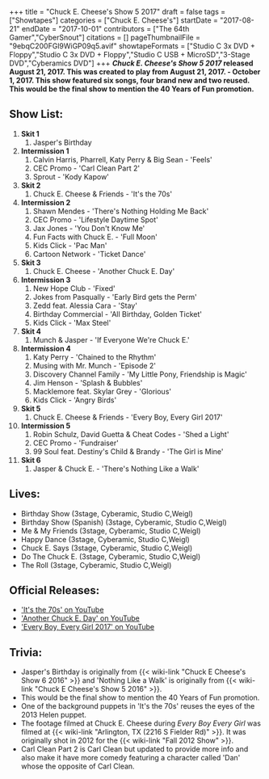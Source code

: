 +++
title = "Chuck E. Cheese's Show 5 2017"
draft = false
tags = ["Showtapes"]
categories = ["Chuck E. Cheese's"]
startDate = "2017-08-21"
endDate = "2017-10-01"
contributors = ["The 64th Gamer","CyberSnout"]
citations = []
pageThumbnailFile = "9ebqC200FGl9WiGP09q5.avif"
showtapeFormats = ["Studio C 3x DVD + Floppy","Studio C 3x DVD + Floppy","Studio C USB + MicroSD","3-Stage DVD","Cyberamics DVD"]
+++
***Chuck E. Cheese's Show 5 2017* released August 21, 2017.
This was created to play from August 21, 2017. - October 1, 2017. This show featured six songs, four brand new and two reused. This would be the final show to mention the 40 Years of Fun promotion.**

## Show List:

1.  **Skit 1**
    1.  Jasper's Birthday
2.  **Intermission 1**
    1.  Calvin Harris, Pharrell, Katy Perry & Big Sean - 'Feels'
    2.  CEC Promo - 'Carl Clean Part 2'
    3.  Sprout - 'Kody Kapow'
3.  **Skit 2**
    1.  Chuck E. Cheese & Friends - 'It's the 70s'
4.  **Intermission 2**
    1.  Shawn Mendes - 'There's Nothing Holding Me Back'
    2.  CEC Promo - 'Lifestyle Daytime Spot'
    3.  Jax Jones - 'You Don't Know Me'
    4.  Fun Facts with Chuck E. - 'Full Moon'
    5.  Kids Click - 'Pac Man'
    6.  Cartoon Network - 'Ticket Dance'
5.  **Skit 3**
    1.  Chuck E. Cheese - 'Another Chuck E. Day'
6.  **Intermission 3**
    1.  New Hope Club - 'Fixed'
    2.  Jokes from Pasqually - 'Early Bird gets the Perm'
    3.  Zedd feat. Alessia Cara - 'Stay'
    4.  Birthday Commercial - 'All Birthday, Golden Ticket'
    5.  Kids Click - 'Max Steel'
7.  **Skit 4**
    1.  Munch & Jasper - 'If Everyone We're Chuck E.'
8.  **Intermission 4**
    1.  Katy Perry - 'Chained to the Rhythm'
    2.  Musing with Mr. Munch - 'Episode 2'
    3.  Discovery Channel Family - 'My Little Pony, Friendship is Magic'
    4.  Jim Henson - 'Splash & Bubbles'
    5.  Macklemore feat. Skylar Grey - 'Glorious'
    6.  Kids Click - 'Angry Birds'
9.  **Skit 5**
    1.  Chuck E. Cheese & Friends - 'Every Boy, Every Girl 2017'
10. **Intermission 5**
    1.  Robin Schulz, David Guetta & Cheat Codes - 'Shed a Light'
    2.  CEC Promo - 'Fundraiser'
    3.  99 Soul feat. Destiny's Child & Brandy - 'The Girl is Mine'
11. **Skit 6**
    1.  Jasper & Chuck E. - 'There's Nothing Like a Walk'

## Lives:

- Birthday Show (3stage, Cyberamic, Studio C,Weigl)
- Birthday Show (Spanish) (3stage, Cyberamic, Studio C,Weigl)
- Me & My Friends (3stage, Cyberamic, Studio C,Weigl)
- Happy Dance (3stage, Cyberamic, Studio C,Weigl)
- Chuck E. Says (3stage, Cyberamic, Studio C,Weigl)
- Do The Chuck E. (3stage, Cyberamic, Studio C,Weigl)
- The Roll (3stage, Cyberamic, Studio C,Weigl)

## Official Releases:

- ['It's the 70s' on YouTube](https://www.youtube.com/watch?v=CY6ZN92HMtc)
- ['Another Chuck E. Day' on YouTube](https://www.youtube.com/watch?v=JZS2wbUVkRE)
- ['Every Boy, Every Girl 2017' on YouTube](https://www.youtube.com/watch?v=D5k3rlBCUgQ)

## Trivia:

- Jasper's Birthday is originally from {{< wiki-link "Chuck E Cheese's Show 6 2016" >}} and 'Nothing Like a Walk' is originally from {{< wiki-link "Chuck E Cheese's Show 5 2016" >}}.
- This would be the final show to mention the 40 Years of Fun promotion.
- One of the background puppets in 'It's the 70s' reuses the eyes of the 2013 Helen puppet.
- The footage filmed at Chuck E. Cheese during *Every Boy Every Girl* was filmed at {{< wiki-link "Arlington, TX (2216 S Fielder Rd)" >}}. It was originally shot in 2012 for the {{< wiki-link "Fall 2012 Show" >}}.
- Carl Clean Part 2 is Carl Clean but updated to provide more info and also make it have more comedy featuring a character called 'Dan' whose the opposite of Carl Clean.
